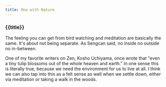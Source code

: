 ```yaml
---
title: One with Nature
---
```

<h3>{{title}}</h3>
The feeling you can get from bird watching and meditation are basically the same. It's about not being separate. As Sengcan said, no inside no outside no in-between. 

One of my favorite writers on Zen, Kosho Uchiyama, once wrote that "even a tiny tulip blossoms out of the whole heaven and earth." In one sense this is literally true, because we need the environment for us to live at all. I think we can also tap into this as a felt sense as well when we settle down, either via meditation or taking a walk in the woods.
